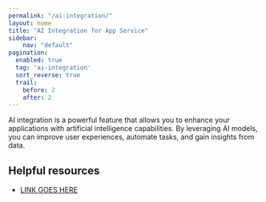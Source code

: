 ```yaml
---
permalink: "/ai-integration/"
layout: home
title: "AI Integration for App Service"
sidebar:
    nav: "default"
pagination: 
  enabled: true
  tag: 'ai-integration'
  sort_reverse: true
  trail: 
    before: 2
    after: 2
---
```


AI integration is a powerful feature that allows you to enhance your applications with artificial intelligence capabilities. By leveraging AI models, you can improve user experiences, automate tasks, and gain insights from data.

## Helpful resources

- [LINK GOES HERE]()